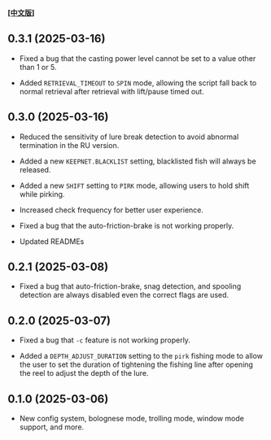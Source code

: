 **[[中文版]][CHANGELOG]**

## 0.3.1 (2025-03-16)

- Fixed a bug that the casting power level cannot be set to a value other than 1 or 5.

- Added `RETRIEVAL_TIMEOUT` to `SPIN` mode, allowing the script fall back to normal
  retrieval after retrieval with lift/pause timed out.

## 0.3.0 (2025-03-16)

- Reduced the sensitivity of lure break detection to avoid abnormal termination in the RU version.

- Added a new `KEEPNET.BLACKLIST` setting, blacklisted fish will always be released.

- Added a new `SHIFT` setting to `PIRK` mode, allowing users to hold shift while pirking.

- Increased check frequency for better user experience.

- Fixed a bug that the auto-friction-brake is not working properly.

- Updated READMEs


## 0.2.1 (2025-03-08)

- Fixed a bug that auto-friction-brake, snag detection, and spooling detection are always
  disabled even the correct flags are used.

## 0.2.0 (2025-03-07)

- Fixed a bug that `-c` feature is not working properly.

-  Added a `DEPTH_ADJUST_DURATION` setting to the `pirk` fishing mode to allow the user to set the duration of tightening the fishing line after opening the reel to adjust the depth of the lure.

## 0.1.0 (2025-03-06)

- New config system, bolognese mode, trolling mode, window mode support, and more.

[CHANGELOG]: /docs/zh-TW/CHANGELOG.md